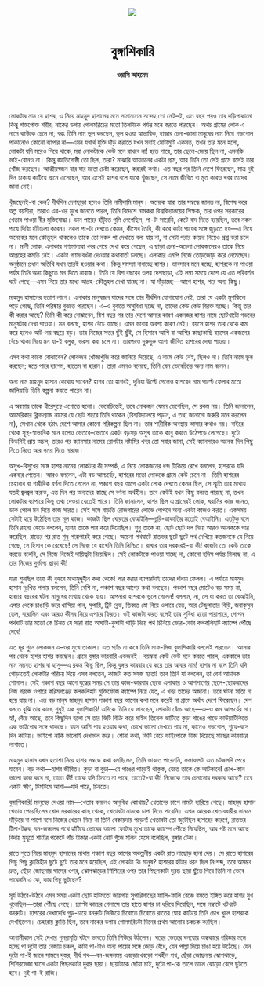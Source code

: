 <div align=center>
<img src=https://images.prothomalo.com/prothomalo-bangla%2F2021-12%2F3472186a-34e7-4c70-86fa-758168c11215%2FUntitled_1.jpg?rect=0%2C174%2C2473%2C1298&w=1200&ar=40%3A21&auto=format%2Ccompress&ogImage=true&mode=crop&overlay=&overlay_position=bottom&overlay_width_pct=1 />
<br><br>
<h1>বুঙ্গাশিকারি</h1>
<h4>ওয়াসি আহমেদ</h4>
<br><br>
</div>

লোকটার নাম যে হাশর, এ নিয়ে মাহমুদ হাসানের মনে সামান্যতম সন্দেহ তো নেই–ই, এত বছর পরও তার দড়িপাকানো কিন্তু শক্তপোক্ত শরীর, নাকের ডগায় গোলমরিচের মতো তিলটাকে পর্যন্ত মনে করতে পারছেন। অথচ গ্রামের লোক এ নামে কাউকে চেনে না; বরং তিনি নাম ভুল করছেন, ভুল হওয়া স্বাভাবিক, হাজার চেনা-জানা মানুষের নাম নিয়ে গন্ডগোল পাকানোও কোনো ব্যাপার না—এমন যথার্থ যুক্তি দাঁড় করাতে যখন সবাই মোটামুটি একমত, তখন তার মনে হলো, লোকটা যদি মরেও গিয়ে থাকে, মরা লোকটাকে কেউ মনে রাখবে না! হতে পারে, তার ছেলে-মেয়ে ছিল না, এমনকি ভাই-বোনও না। কিন্তু জ্ঞাতিগোষ্ঠী তো ছিল, তারা? মাঝারি আয়তনের একটা গ্রাম, আর তিনি তো সেই গ্রামে বসেই তার খোঁজ করছেন। আত্মীয়স্বজন যার যার মতো চেষ্টা করেছেন, করারই কথা। এত বছর পর তিনি দেশে ফিরেছেন, মাত্র দুই দিন ঢাকায় কাটিয়ে গ্রামে এসেছেন, আর এসেই হাশর বলে যাকে খুঁজছেন, সে নামে জীবিত বা মৃত কারও খবর তাদের জানা নেই।

খুঁজছেনই-বা কেন? দীর্ঘদিন দেশছাড়া হলেও তিনি নামীদামি মানুষ। অনেকে যারা তার সম্বন্ধে জানত না, বিশেষ করে অল্প বয়সীরা, তারাও এর-ওর মুখে জানতে পারল, তিনি বিদেশে নামকরা বিশ্ববিদ্যালয়ের শিক্ষক, তার ওপর সরকারের খেতাব পাওয়া বীর মুক্তিযোদ্ধা। ডান পায়ের হাঁটুতে গুলি লেগেছিল, পা-টা সারেনি, কেটে বাদ দিতে হয়েছিল, তবে নকল পায়ে দিব্যি হাঁটাচলা করেন। নকল পা-টা দেখতে কেমন, কীসের তৈরি, কী করে কাটা পায়ের সঙ্গে জুড়তে হয়—এ নিয়ে অনেকের মনে কৌতূহল থাকলেও তাকে তো নকল পা দেখাতে বলা যায় না, বা সেটা পরার কায়দা নিয়েও প্রশ্ন করা চলে না। মানী লোক, এলাকার গণ্যমান্যরা খবর পেয়ে দেখা করে গেছেন, এ ছাড়া চেনা-অচেনা লোকজনেরও তাকে নিয়ে আগ্রহের কমতি নেই। একটা গণসংবর্ধনা দেওয়ার কথাবার্তা চলছে। এলাকার এমপি নিজে তোড়জোড় করে নেমেছেন। অনুষ্ঠানে প্রধান অতিথি যখন তারই হওয়ার কথা। কিন্তু সমস্যা বাধাচ্ছে হাশর। ভাবসাবে মনে হচ্ছে, হাশরকে না পাওয়া পর্যন্ত তিনি অন্য কিছুতে মন দিতে নারাজ। তিনি যে বিশ বছরের ওপর দেশছাড়া, এই লম্বা সময়ে দেশে যে এত পরিবর্তন ঘটে গেছে—এসব নিয়ে তার মধ্যে আগ্রহ-কৌতূহল দেখা যাচ্ছে না। যা দাঁড়াচ্ছে—আগে হাশর, পরে অন্য কিছু।

মাহমুদ হাসানের হতাশ লাগে। এলাকার মানুষজন যাদের সঙ্গে তার দীর্ঘদিন যোগাযোগ নেই, তারা যে একটা মুশকিলে পড়ে গেছে, তিনি পরিষ্কার বুঝতে পারছেন। এ–ও বুঝতে অসুবিধা হচ্ছে না, তাদের কেউ কেউ বিরক্ত হচ্ছে। কিন্তু তার কী করার আছে? তিনি কী করে বোঝাবেন, বিশ বছর পর তার দেশে আসার কারণ একনজর হাশর নামে ছোটখাটো গড়নের মানুষটার দেখা পাওয়া। মন বলছে, হাশর বেঁচে আছে। এমন ভাবার অবশ্য কারণ নেই। বয়সে হাশর তার থেকে কম করে হলেও আট-নয় বছরে বড়। তার নিজের সত্তর ছুঁই ছুঁই, সে হিসাবে আশি বা আশির কাছাকাছি বয়সের একজনের বেঁচে থাকা নিয়ে মন যা-ই বলুক, ভরসা করা চলে না। তারপরও দুরুদুরু আশা জীবিত হাশরের দেখা পাওয়া।

এসব কথা কাকে বোঝাবেন? লোকজন খোঁজাখুঁজি করে জানিয়ে দিয়েছে, এ নামে কেউ নেই, ছিলও না। তিনি নামে ভুল করছেন; হতে পারে হাশেম, হাতেম বা হারান। তারা এমনও বলেছে, তিনি যেন ভেবেচিন্তে অন্য নাম বলেন।

অন্য নাম মাহমুদ হাসান কোথায় পাবেন? হাশর তো হাশরই, দুনিয়া উল্টে গেলেও হাশরের নাম পাল্টে ফেলার মতো জালিয়াতি তিনি কল্পনা করতে পারেন না।

এ অবস্থায় তাকে ধীরেসুস্থে এগোতে হলো। ভেবেচিন্তেই, তবে লোকজন যেমন ভেবেছিল, সে রকম নয়। তিনি জানালেন, আমেরিকার ক্লিভল্যান্ড নামের যে ছোট শহরে তিনি থাকেন (বিশ্ববিদ্যালয়ে পড়ান, এ তথ্য জানানো জরুরি মনে করলেন না), সেখান থেকে হঠাৎ দেশে আসার কোনো পরিকল্পনা ছিল না। তার শারীরিক অবস্থায় আসার কথাও নয়। বাইরে থেকে সুস্থ-স্বাভাবিক মনে হলেও ভেতরে–ভেতরে একটা বড়সড় অসুখ তাকে কাবু করতে উঠেপড়ে লেগেছে। দুটো কিডনিই প্রায় অচল, তারও পর ক্যানসার নামের রোগটার নষ্টামির খবর তো সবার জানা, সেই ক্যানসারও অনেক দিন পিছু নিতে নিতে আর সময় দিতে নারাজ।

অসুখ-বিসুখের সঙ্গে হাশর নামের লোকটার কী সম্পর্ক, এ নিয়ে লোকজনের ধন্দ টিকিয়ে রেখে বললেন, হাশরকে যদি একবার পেতেন। আরও বললেন, এটা বড় আশ্চর্যের, হাশরের মতো লোককে গ্রামে কেউ চেনে না। তিনি হাশরের চেহারার বা শারীরিক বর্ণনা দিতে গেলেন না, পঞ্চাশ বছর আগে একটা লোক দেখতে কেমন ছিল, সে স্মৃতি তার মাথায় যতই জ্বলজ্বল করুক, এত দিন পর অন্যদের কাছে সে বর্ণনা অর্থহীন। তবে কেউই যখন কিছু বলতে পারছে না, তখন লোকটার ব্যাপারে কিছু তথ্য দেওয়া যেতেই পারে। তিনি জানালেন, হাশর ছিল এ গ্রামেরই লোক, ঘরামির কাজ জানত, ডাক পেলে মন দিয়ে কাজ সারত। সেই সঙ্গে বাড়তি রোজগারের লোভে গোপনে অন্য একটা কাজও করত। একসময় সেটাই হয়ে উঠেছিল তার মূল কাজ। কাজটা ছিল ঘোরতর বেআইনি—চুরি-ডাকাতির মতোই বেআইনি। এতটুকু বলে তিনি রহস্য ঝেড়ে বললেন, হাশর তাকে পার করে দিয়েছিল। শুধু তাকে না, ছোট ছোট দল নিয়ে আরও অনেককে পার করেছিল, রাতের পর রাত শুধু পারাপারই করে গেছে। অচেনা পথঘাটে রাতভর ছুটে ছুটে পথ দেখিয়ে কতজনকে যে নিয়ে গেছে, সে হিসাব কে রেখেছে! সে নিজে যে রাখেনি তিনি নিশ্চিত। রাখার তার দরকারই-বা কী! কাজটা তো কেউ তাকে করতে বলেনি, সে নিজে নিজেই দায়িত্বটা নিয়েছিল। সেই লোকটাকে পাওয়া যাচ্ছে না, কোনো হদিস পর্যন্ত মিলছে না, এ তার নিজের দুর্ভাগ্য ছাড়া কী!

যারা শুনছিল তারা কী বুঝবে মাথামুণ্ডুহীন কথা থেকে! পার করার ব্যাপারটাই তাদের ধাঁধায় ফেলল। এ পর্যায়ে মাহমুদ হাসান দুঃখিত গলায় বললেন, তিনি বেশি না, পঞ্চাশ বছর আগের কথা বলছেন। পঞ্চাশ বছর মোটেও বড় সময় না, হাজার বছরের ঘটনা মানুষের মাথায় থেকে যায়। আপনারা হাশরকে ভুলে গেলেন! বললাম, না, সে যা করত তা বেআইনি, এপার থেকে চাঙাড়ি ভরে খাসিয়া পান, সুপারি, ট্রিট ব্লেড, তিব্বত স্নো নিয়ে ওপারে যেত, আর টেন্ডুপাতার বিড়ি, জবাকুসুম তেল, বরোলিন এবং আরও কীসব নিয়ে এপারে ফিরত। ওই কাজটা করত বলেই তার সুবিধা হতো পারাপারে, গোপন পথঘাট তার মতো কে চিনত যে সারা রাত আঘাটা-কুঘাটা পাড়ি দিয়ে পথ চিনিয়ে ভোর-ভোর কলকলিহাট ক্যাম্পে পৌঁছে দেবে!

এত দূর শুনে লোকজন এ–ওর মুখে তাকাল। এত প্যাঁচ না কষে তিনি সাফ-সিধা বুঙ্গাশিকারি বললেই পারতেন। আসার পর থেকে হাশর হাশর করছেন। গ্রামে বুঙ্গার কারবারি একজনই। বয়স্করা কেউ কেউ মনে করতে পারল, এককালে তার নাম সম্ভবত হাশর বা হাসু—এ রকম কিছু ছিল, কিন্তু বুঙ্গার কারবার যে করে তার আবার নাম! হাশর না বলে তিনি যদি গোড়াতেই লোকটার পরিচয় দিয়ে এসব বলতেন, কাজটা কত সহজ হতো! তবে তিনি যা বললেন, তা বেশ আচানক শোনাল। সেই পঞ্চাশ বছর আগে যুদ্ধের সময় সে তার কাজ-কারবার ছেড়ে এলাকার ও আশপাশের ছেলে-ছোকরাদের নিজ গরজে ওপারে করিমগঞ্জের কলকলিহাট মুক্তিফৌজ ক্যাম্পে নিয়ে যেত, এ খবর তাদের অজানা। তবে ঘটনা সত্যি না হয়ে যায় না। এত বড় মানুষ মাহমুদ হাসান পঞ্চাশ বছর আগের কথা মনে করেই না গ্রামে অর্থাৎ দেশে ফিরেছেন। দেশ বলতে বুঝি তার কাছে শুধুই এক বুঙ্গাশিকারি! এদিকে তিনি যে ভাবছেন, লোকটা বেঁচে আছে—এ–ও কম আশ্চর্যের না। হ্যাঁ, বেঁচে আছে, তবে কিছুদিন হলো সে তার ভিটি বিক্রি করে মাইল তিনেক ভাটিতে কুড়া গাঙের পাড়ে কাউয়াটিকিতে এক ভাইপোর সঙ্গে থাকছে। বয়স আশি পার হওয়ার কথা, চোখে ভালো দেখতে পায় না, কানেও গন্ডগোল, শুয়ে-বসে দিন কাটায়। ভাইপো নাকি ভালোই দেখভাল করে। শোনা কথা, ভিটি বেচে ভাইপোকে টাকা দিয়েছে মাছের কারবারে লাগাতে।

মাহমুদ হাসান যখন হতাশা নিয়ে হাশর সম্বন্ধে কথা বলছিলেন, তিনি ভাবতে পারেননি, ফলাফলটা এত চটজলদি পেয়ে যাবেন। বড় কথা—হাশর জীবিত। কুড়া বা বুড়া—যে গাঙের পাড়েই থাকুক, যেতে তাকে কে আটকাবে! চোখ-কান ভালো কাজ করে না, তাতে কী! তাকে যদি চিনতে না পারে, তাতেই-বা কী! নিজেকে তার চেনানোর দরকার আছে? তবে একটা ক্ষীণ, টিমটিমে আশা—যদি পারে, চিনতে।

বুঙ্গাশিকারি! মানুষের দেওয়া নাম—খেতাব বললেও অসুবিধা কোথায়? খেতাবের চাপে নামটা হারিয়ে গেছে। মাহমুদ হাসান খেতাব পেয়েছিলেন খোদ সরকারের কাছ থেকে, খেতাবটা নামকে চাপা দিতে পারেনি। এখন আরেক খেতাবধারীর সামনে দাঁড়িয়ে বা পাশে বসে নিজের খেতাব নিয়ে না তিনি বেকায়দায় পড়েন! খেতাবটা তো জুটেছিল হাশরের কারণে, রাতভর টিলা-টক্কর, বন-জঙ্গলের পথে হাঁটিয়ে ভোরের আলো ফোটার মুখে তাকে ক্যাম্পে পৌঁছে দিয়েছিল, আর পষ্ট মনে আছে বিদায় মুহূর্তে শার্টের পকেটে পাঁচ টাকার একটা নোট গুঁজে মলিন হেসে বলেছিল, বুঙ্গার টেকা।

রাতে শুতে গিয়ে মাহমুদ হাসানের মাথায় পঞ্চাশ বছর আগের অকল্পনীয় একটা রাত নাছোড় হানা দেয়। সে রাতে হাশরের পিছু পিছু ক্লান্তিহীন ছুটে ছুটে তার মনে হয়েছিল, এই লোকটা কি মানুষ? হাশরের হাঁটার ধরন ছিল নিঃশব্দ, তবে অসম্ভব দ্রুত, ছেঁড়া জোছনায় ঘাসের ওপর, ঝোপঝাড়ের শিশিরের ওপর তার পিছলকাটা দুরন্ত ছায়া ছুঁতে গিয়ে তিনি না ভেবে পারেননি এ কে, কার পিছু ছুটছেন?

সূর্য উঠবে-উঠবে এমন সময় একটা ছোট হাটমতো জায়গায় সুপারিগাছের ফালি-ফালি বেঞ্চে বসতে ইঙ্গিত করে হাশর মুখ খুলেছিল—তারা পৌঁছে গেছে। চ্যাপ্টা কাচের গেলাসে তার হাতে হাশর চা ধরিয়ে দিয়েছিল, সঙ্গে লম্বাটে খটখটে বনরুটি। হাশরের দেখাদেখি গুড়-চায়ে বনরুটি ভিজিয়ে চিবোতে চিবোতে রাতের ঘোর কাটিয়ে তিনি চোখ খুলে হাশরকে দেখছিলেন। চেহারায় ক্লান্তি ছিল, তবে নাকের ডগায় গোলমরিচটা দিনের প্রথম আলোয় চকচক করছিল।

আগামীকাল সেই দেখার পুনরাবৃত্তি ঘটবে ভাবতে তিনি শিউরে উঠলেন। ঘরের ভেতরে ঘনঘোর অন্ধকারে পরিষ্কার মনে হচ্ছে পা দুটো তার বেজায় চঞ্চল, কাটা পা-টাও অন্য পায়ের সঙ্গে জোড় বেঁধে, যেন পাল্লা দিয়ে চাঙা হয়ে উঠেছে। যেন দুটো পা-ই জানে সামনে দুস্তর, দীর্ঘ পথ—বন-জঙ্গলময় এবড়োখেবড়ো পথহীন পথ, ছেঁড়া জোছনায় ঝোপঝাড়ে, শিশিরভেজা ঘাসে একটা পিছলকাটা দুরন্ত ছায়া। ছায়াটাকে ছোঁয়া চাই, দুটো পা-কে তালে তালে ঝোড়ো বেগে ছুটতে হবে। দুই পা-ই রাজি।
